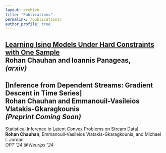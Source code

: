 ```yaml
---
layout: archive
title: "Publications"
permalink: /publications/
author_profile: true
---
```


[Learning Ising Models Under Hard Constraints with One Sample](https://arxiv.org/pdf/2509.20993)
<br> **Rohan Chauhan** and Ioannis Panageas, 
<br> <i>(arxiv)</i>
---

[Inference from Dependent Streams: Gradient Descent in Time Series]
<br> **Rohan Chauhan** and Emmanouil-Vasileios Vlatakis-Gkaragkounis
<br> <i>(Preprint Coming Soon)</i>
---

[Statistical Inference in Latent Convex Problems
on Stream Data](https://openreview.net/pdf?id=t4XGjxE4s7))
<br> **Rohan Chauhan**, Emmanouil-Vasileios Vlatakis-Gkaragkounis, and Michael I. Jordan
<br> <i>OPT '24 @ Neurips '24</i>


